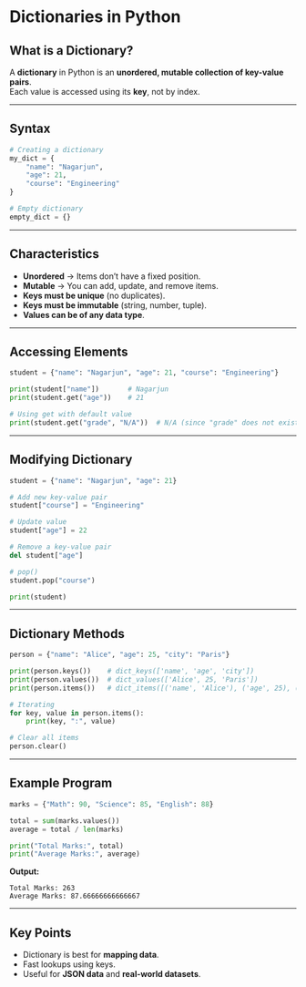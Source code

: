 # Dictionaries in Python

## What is a Dictionary?
A **dictionary** in Python is an **unordered, mutable collection of key-value pairs**.  
Each value is accessed using its **key**, not by index.

---

## Syntax
```python
# Creating a dictionary
my_dict = {
    "name": "Nagarjun",
    "age": 21,
    "course": "Engineering"
}

# Empty dictionary
empty_dict = {}
```
---

## Characteristics
- **Unordered** → Items don’t have a fixed position.
- **Mutable** → You can add, update, and remove items.
- **Keys must be unique** (no duplicates).
- **Keys must be immutable** (string, number, tuple).
- **Values can be of any data type**.

---

## Accessing Elements
```python
student = {"name": "Nagarjun", "age": 21, "course": "Engineering"}

print(student["name"])       # Nagarjun
print(student.get("age"))    # 21

# Using get with default value
print(student.get("grade", "N/A"))  # N/A (since "grade" does not exist)
```
---

## Modifying Dictionary
```python
student = {"name": "Nagarjun", "age": 21}

# Add new key-value pair
student["course"] = "Engineering"

# Update value
student["age"] = 22

# Remove a key-value pair
del student["age"]

# pop()
student.pop("course")

print(student)
```
---

## Dictionary Methods
```python
person = {"name": "Alice", "age": 25, "city": "Paris"}

print(person.keys())    # dict_keys(['name', 'age', 'city'])
print(person.values())  # dict_values(['Alice', 25, 'Paris'])
print(person.items())   # dict_items([('name', 'Alice'), ('age', 25), ('city', 'Paris')])

# Iterating
for key, value in person.items():
    print(key, ":", value)

# Clear all items
person.clear()
```
---

## Example Program
```python
marks = {"Math": 90, "Science": 85, "English": 88}

total = sum(marks.values())
average = total / len(marks)

print("Total Marks:", total)
print("Average Marks:", average)
```
**Output:**
```
Total Marks: 263
Average Marks: 87.66666666666667
```

---

## Key Points
- Dictionary is best for **mapping data**.
- Fast lookups using keys.
- Useful for **JSON data** and **real-world datasets**.
